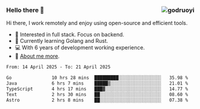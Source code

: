### Hello there 👋 <img align="right" src="https://github-readme-stats.vercel.app/api?username=godruoyi&show_icons=true" alt="godruoyi" />

Hi there, I work remotely and enjoy using open-source and efficient tools.

- 🔭 Interested in full stack. Focus on backend.
- 🌱 Currently learning Golang and Rust.
- 💻 With 6 years of development working experience.
- 👒 [About me more](https://godruoyi.com/posts/about-godruoyi).



<!--START_SECTION:waka-->

```txt
From: 14 April 2025 - To: 21 April 2025

Go               10 hrs 28 mins  █████████░░░░░░░░░░░░░░░░   35.98 %
Java             6 hrs 7 mins    █████▒░░░░░░░░░░░░░░░░░░░   21.01 %
TypeScript       4 hrs 17 mins   ███▓░░░░░░░░░░░░░░░░░░░░░   14.77 %
Text             2 hrs 30 mins   ██░░░░░░░░░░░░░░░░░░░░░░░   08.60 %
Astro            2 hrs 8 mins    ██░░░░░░░░░░░░░░░░░░░░░░░   07.38 %
```

<!--END_SECTION:waka-->
